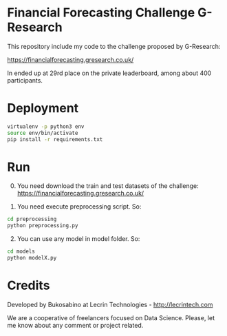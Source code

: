 # Financial Forecasting Challenge G-Research

This repository include my code to the challenge proposed by G-Research:

https://financialforecasting.gresearch.co.uk/

In ended up at 29rd place on the private leaderboard, among about 400 participants.

# Deployment

```sh
virtualenv -p python3 env
source env/bin/activate
pip install -r requirements.txt
```

# Run

0) You need download the train and test datasets of the challenge: https://financialforecasting.gresearch.co.uk/

1) You need execute preprocessing script. So:

```sh
cd preprocessing
python preprocessing.py
```

2) You can use any model in model folder. So:

```sh
cd models
python modelX.py
```

# Credits

Developed by Bukosabino at Lecrin Technologies - http://lecrintech.com

We are a cooperative of freelancers focused on Data Science. Please, let me know about any comment or project related.
